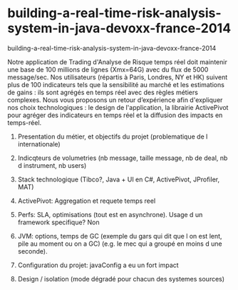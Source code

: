 building-a-real-time-risk-analysis-system-in-java-devoxx-france-2014
====================================================================

building-a-real-time-risk-analysis-system-in-java-devoxx-france-2014


 	

Notre application de Trading d'Analyse de Risque temps réel doit maintenir une base de 100 millions de lignes (Xmx=64G) avec du flux de 5000 message/sec. Nos utilisateurs (répartis à Paris, Londres, NY et HK) suivent plus de 100 indicateurs tels que la sensibilité au marché et les estimations de gains : ils sont agrégés en temps réel avec des règles métiers complexes. Nous vous proposons un retour d’expérience afin d'expliquer nos choix technologiques : le design de l'application, la librairie ActivePivot pour agréger des indicateurs en temps réel et la diffusion des impacts en temps-réel.



1) Presentation du métier, et objectifs du projet (problematique de l internationale)

2) Indicqteurs de volumetries (nb message, taille message, nb de deal, nb d instrument, nb users)

3) Stack technologique (Tibco?, Java + UI en C#, ActivePivot, JProfiler, MAT)

4) ActivePivot: Aggregation et requete temps reel



5) Perfs: SLA, optimisations (tout est en asynchrone). Usage d un framework specifique? Non

6) JVM: options, temps de GC (exemple du gars qui dit que l on est lent, pile au moment ou on a GC) (e.g. le mec qui a groupé en moins d une seconde).

7) Configuration du projet: javaConfig a eu un fort impact

8) Design / isolation (mode dégradé pour chacun des systemes sources)
